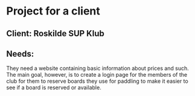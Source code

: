 # Project for a client

<h2>Client: Roskilde SUP Klub</h2>

<h2>Needs:</h2>
They need a website containing basic information about prices and such. The main goal, however, is to create a login page for the members of the club for them to reserve boards they use for paddling to make it easier to see if a board is reserved or available.  